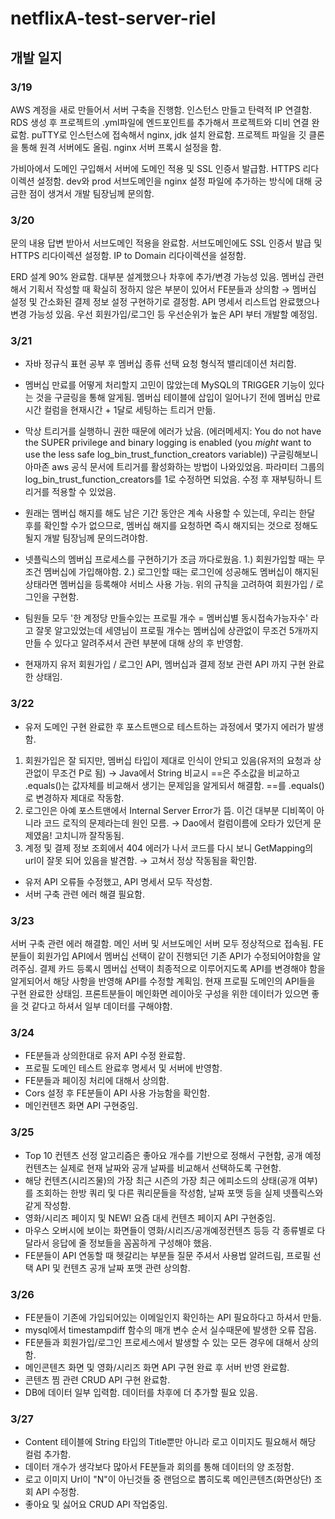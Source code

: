 # netflixA-test-server-riel

## 개발 일지

### 3/19
AWS 계정을 새로 만들어서 서버 구축을 진행함. 인스턴스 만들고 탄력적 IP 연결함. RDS 생성 후 프로젝트의 .yml파일에 엔드포인트를 추가해서 프로젝트와 디비 연결 완료함.
puTTY로 인스턴스에 접속해서 nginx, jdk 설치 완료함. 프로젝트 파일을 깃 클론을 통해 원격 서버에도 올림. nginx 서버 프록시 설정을 함.

가비아에서 도메인 구입해서 서버에 도메인 적용 및 SSL 인증서 발급함. HTTPS 리다이렉션 설정함. dev와 prod 서브도메인을 nginx 설정 파일에 추가하는 방식에 대해 궁금한 점이 생겨서 개발 팀장님께 문의함.

### 3/20
문의 내용 답변 받아서 서브도메인 적용을 완료함. 서브도메인에도 SSL 인증서 발급 및 HTTPS 리다이렉션 설정함.
IP to Domain 리다이렉션을 설정함. 

ERD 설계 90% 완료함. 대부분 설계했으나 차후에 추가/변경 가능성 있음. 
멤버십 관련해서 기획서 작성할 때 확실히 정하지 않은 부분이 있어서 FE분들과 상의함 → 멤버십 설정 및 간소화된 결제 정보 설정 구현하기로 결정함.
API 명세서 리스트업 완료했으나 변경 가능성 있음. 우선 회원가입/로그인 등 우선순위가 높은 API 부터 개발할 예정임.

### 3/21
- 자바 정규식 표현 공부 후 멤버십 종류 선택 요청 형식적 밸리데이션 처리함.
- 멤버십 만료를 어떻게 처리할지 고민이 많았는데 MySQL의 TRIGGER 기능이 있다는 것을 구글링을 통해 알게됨.
멤버십 테이블에 삽입이 일어나기 전에 멤버십 만료 시간 컬럼을 현재시간 + 1달로 세팅하는 트리거 만듦.
- 막상 트리거를 실행하니 권한 때문에 에러가 났음.
(에러메세지: You do not have the SUPER privilege and binary logging is enabled (you *might* want to use the less safe log_bin_trust_function_creators variable))
구글링해보니 아마존 aws 공식 문서에 트리거를 활성화하는 방법이 나와있었음. 파라미터 그룹의log_bin_trust_function_creators를 1로 수정하면 되었음. 수정 후 재부팅하니 트리거를 적용할 수 있었음.

- 원래는 멤버십 해지를 해도 남은 기간 동안은 계속 사용할 수 있는데, 우리는 한달 후를 확인할 수가 없으므로, 멤버십 해지를 요청하면 즉시 해지되는 것으로 정해도 될지 개발 팀장님께 문의드려야함.

- 넷플릭스의 멤버십 프로세스를 구현하기가 조금 까다로웠음.
1.) 회원가입할 때는 무조건 멤버십에 가입해야함.
2.) 로그인할 때는 로그인에 성공해도 멤버십이 해지된 상태라면 멤버십을 등록해야 서비스 사용 가능.
위의 규칙을 고려하여 회원가입 / 로그인을 구현함.

- 팀원들 모두 '한 계정당 만들수있는 프로필 개수 = 멤버십별 동시접속가능자수' 라고 잘못 알고있었는데 세영님이 프로필 개수는 멤버십에 상관없이 무조건 5개까지 만들 수 있다고 알려주셔서 관련 부분에 대해 상의 후 반영함.
- 현재까지 유저 회원가입 / 로그인 API, 멤버십과 결제 정보 관련 API 까지 구현 완료한 상태임.

### 3/22
- 유저 도메인 구현 완료한 후 포스트맨으로 테스트하는 과정에서 몇가지 에러가 발생함.
1. 회원가입은 잘 되지만, 멤버십 타입이 제대로 인식이 안되고 있음(유저의 요청과 상관없이 무조건 P로 됨)
→ Java에서 String 비교시 ==은 주소값을 비교하고 .equals()는 값자체를 비교해서 생기는 문제임을 알게되서 해결함.  ==를 .equals()로 변경하자 제대로 작동함.
2. 로그인은 아예 포스트맨에서 Internal Server Error가 뜸. 이건 대부분 디비쪽이 아니라 코드 로직의 문제라는데 원인 모름. 
→ Dao에서 컬럼이름에 오타가 있던게 문제였음! 고치니까 잘작동됨.
3. 계정 및 결제 정보 조회에서 404 에러가 나서 코드를 다시 보니 GetMapping의 url이 잘못 되어 있음을 발견함.
→ 고쳐서 정상 작동됨을 확인함.

- 유저 API 오류들 수정했고, API 명세서 모두 작성함.
- 서버 구축 관련 에러 해결 필요함.

### 3/23
서버 구축 관련 에러 해결함. 메인 서버 및 서브도메인 서버 모두 정상적으로 접속됨.
FE분들이 회원가입 API에서 멤버십 선택이 같이 진행되던 기존 API가 수정되어야함을 알려주심. 결제 카드 등록시 멤버십 선택이 최종적으로 이루어지도록 API를 변경해야 함을 알게되어서 해당 사항을 반영해 API를 수정할 계획임. 현재 프로필 도메인의 API들을 구현 완료한 상태임. 프론트분들이 메인화면 레이아웃 구성을 위한 데이터가 있으면 좋을 것 같다고 하셔서 일부 데이터를 구해야함.

### 3/24
- FE분들과 상의한대로 유저 API 수정 완료함.
- 프로필 도메인 테스트 완료후 명세서 및 서버에 반영함.
- FE분들과 페이징 처리에 대해서 상의함.
- Cors 설정 후 FE분들이 API 사용 가능함을 확인함.
- 메인컨텐츠 화면 API 구현중임.

### 3/25
- Top 10 컨텐츠 선정 알고리즘은 좋아요 개수를 기반으로 정해서 구현함, 공개 예정 컨텐츠는 실제로 현재 날짜와 공개 날짜를 비교해서 선택하도록 구현함.
- 해당 컨텐츠(시리즈물)의 가장 최근 시즌의 가장 최근 에피소드의 상태(공개 여부)를 조회하는 한방 쿼리 및 다른 쿼리문들을 작성함, 날짜 포맷 등을 실제 넷플릭스와 같게 작성함.
- 영화/시리즈 페이지 및 NEW! 요즘 대세 컨텐츠 페이지 API 구현중임.
- 마우스 오버시에 보이는 화면들이 영화/시리즈/공개예정컨텐츠 등등 각 종류별로 다 달라서 응답에 줄 정보들을 꼼꼼하게 구성해야 했음.
- FE분들이 API 연동할 때 헷갈리는 부분들 질문 주셔서 사용법 알려드림, 프로필 선택 API 및 컨텐츠 공개 날짜 포맷 관련 상의함.

### 3/26
- FE분들이 기존에 가입되어있는 이메일인지 확인하는 API 필요하다고 하셔서 만듦.
- mysql에서 timestampdiff 함수의 매개 변수 순서 실수때문에 발생한 오류 잡음.
- FE분들과 회원가입/로그인 프로세스에서 발생할 수 있는 모든 경우에 대해서 상의함.
- 메인콘텐츠 화면 및 영화/시리즈 화면 API 구현 완료 후 서버 반영 완료함.
- 콘텐츠 찜 관련 CRUD API 구현 완료함.
- DB에 데이터 일부 입력함. 데이터를 차후에 더 추가할 필요 있음.

### 3/27
- Content 테이블에 String 타입의 Title뿐만 아니라 로고 이미지도 필요해서 해당 컬럼 추가함.
- 데이터 개수가 생각보다 많아서 FE분들과 회의를 통해 데이터의 양 조정함.
- 로고 이미지 Url이 "N"이 아닌것들 중 랜덤으로 뽑히도록 메인콘텐츠(화면상단) 조회 API 수정함.
- 좋아요 및 싫어요 CRUD API 작업중임.
